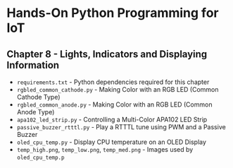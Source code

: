 # Hands-On Python Programming for IoT

## Chapter 8 - Lights, Indicators and Displaying Information

* `requirements.txt` - Python dependencies required for this chapter
* `rgbled_common_cathode.py` - Making Color with an RGB LED (Common Cathode Type)
* `rgbled_common_anode.py` - Making Color with an RGB LED (Common Anode Type)
* `apa102_led_strip.py` - Controlling a Multi-Color APA102 LED Strip
* `passive_buzzer_rtttl.py` - Play a RTTTL tune using PWM and a Passive Buzzer
* `oled_cpu_temp.py` - Display CPU temperature on an OLED Display
* `temp_high.png`, `temp_low.png`, `temp_med.png` - Images used by `oled_cpu_temp.p`
